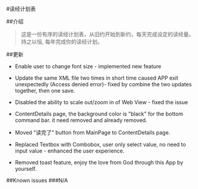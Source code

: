 #读经计划表

##介绍

>这是一份有序的读经计划表，从旧约开始到新约，每天完成设定的读经量。持之以恒, 每年完成你的读经计划。

##更新

+ Enable user to change font size - implemented new feature

+ Update the same XML file two times in short time caused APP exit unexpectedly (Access denied error)- fixed by combine the two updates together, then one save.

+ Disabled the ability to scale out/zoom in of Web View - fixed the issue

+ ContentDetails page, the background color is "black" for the bottom command bar. it need removed and already removed.

+ Moved "读完了" button from MainPage to ContentDetails page.

+ Replaced Textbox with Combobox, user only select value, no need to input value - enhanced the user experience.

+ Removed toast feature, enjoy the love from God through this App by yourself.

##Known issues
###N/A